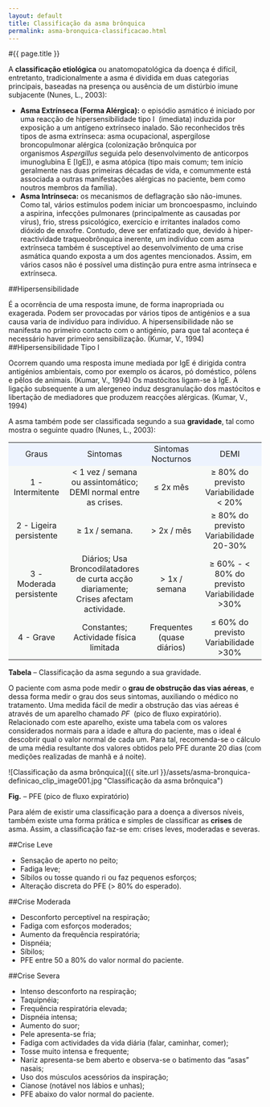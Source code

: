 ```yaml
---
layout: default
title: Classificação da asma brônquica
permalink: asma-bronquica-classificacao.html
---
```


#{{ page.title }}

A __classificação etiológica__ ou anatomopatológica da doença é difícil, entretanto, tradicionalmente a asma é dividida em duas categorias principais, baseadas na presença ou ausência de um distúrbio imune subjacente (Nunes, L., 2003):

* __Asma Extrínseca (Forma Alérgica):__ o episódio asmático é iniciado por uma reacção de hipersensibilidade tipo I  (imediata) induzida por exposição a um antígeno extrínseco inalado. São reconhecidos três tipos de asma extrínseca: asma ocupacional, aspergilose broncopulmonar alérgica (colonização brônquica por organismos _Aspergillus_ seguida pelo desenvolvimento de anticorpos imunoglubina E [IgE]), e asma atópica (tipo mais comum; tem início geralmente nas duas primeiras décadas de vida, e comummente está associada a outras manifestações alérgicas no paciente, bem como noutros membros da família).
* __Asma Intrínseca:__ os mecanismos de deflagração são não-imunes. Como tal, vários estímulos podem iniciar um broncoespasmo, incluindo a aspirina, infecções pulmonares (principalmente as causadas por vírus), frio, stress psicológico, exercício e irritantes inalados como dióxido de enxofre. Contudo, deve ser enfatizado que, devido à hiper-reactividade traqueobrônquica inerente, um indivíduo com asma extrínseca também é susceptível ao desenvolvimento de uma crise asmática quando exposta a um dos agentes mencionados. Assim, em vários casos não é possível uma distinção pura entre asma intrínseca e extrínseca.

##Hipersensibilidade

É a ocorrência de uma resposta imune, de forma inapropriada ou exagerada. Podem ser provocadas por vários tipos de antigénios e a sua causa varia de indivíduo para indivíduo. A hipersensibilidade não se manifesta no primeiro contacto com o antigénio, para que tal aconteça é necessário haver primeiro sensibilização. (Kumar, V., 1994)
##Hipersensibilidade Tipo I

Ocorrem quando uma resposta imune mediada por IgE é dirigida contra antigénios ambientais, como por exemplo os ácaros, pó doméstico, pólens e pêlos de animais. (Kumar, V., 1994)
Os mastócitos ligam-se à IgE. A ligação subsequente a um alergeneo induz desgranulação dos mastócitos e libertação de mediadores que produzem reacções alérgicas. (Kumar, V., 1994)

A asma também pode ser classificada segundo a sua __gravidade__, tal como mostra o seguinte quadro (Nunes, L., 2003):

<table border="0" cellspacing="3" cellpadding="2">
<tbody>
<tr>
<td align="center" valign="middle" bgcolor="EDF3FE" width="127">Graus</td>
<td align="center" valign="middle" bgcolor="EDF3FE" width="180">Sintomas</td>
<td align="center" valign="middle" bgcolor="EDF3FE" width="120">Sintomas Nocturnos</td>
<td align="center" valign="middle" bgcolor="EDF3FE" width="192">DEMI</td>
</tr>
<tr>
<td align="center" valign="middle" bgcolor="F7F9F7" width="127">1 - Intermitente</td>
<td align="center" valign="middle" bgcolor="F7F9F7" width="180">&lt; 1 vez / semana ou assintomático;
DEMI
normal entre as crises.</td>
<td align="center" valign="middle" bgcolor="F7F9F7" width="120">≤ 2x mês</td>
<td align="center" valign="middle" bgcolor="F7F9F7" width="192">≥ 80% do previsto
Variabilidade &lt; 20%</td>
</tr>
<tr>
<td align="center" valign="middle" bgcolor="F7F9F7" width="127">2 - Ligeira persistente</td>
<td align="center" valign="middle" bgcolor="F7F9F7" width="180">≥ 1x / semana.</td>
<td align="center" valign="middle" bgcolor="F7F9F7" width="120">&gt; 2x / mês</td>
<td align="center" valign="middle" bgcolor="F7F9F7" width="192">≥ 80% do previsto
Variabilidade 20-30%</td>
</tr>
<tr>
<td align="center" valign="middle" bgcolor="F7F9F7" width="127">3 - Moderada persistente</td>
<td align="center" valign="middle" bgcolor="F7F9F7" width="180">Diários;
Usa Broncodilatadores de curta
acção diariamente; Crises
afectam actividade.</td>
<td align="center" valign="middle" bgcolor="F7F9F7" width="120">&gt; 1x / semana</td>
<td align="center" valign="middle" bgcolor="F7F9F7" width="192">≥ 60% - &lt; 80% do previsto
Variabilidade &gt;30%</td>
</tr>
<tr>
<td align="center" valign="middle" bgcolor="F7F9F7" width="127">4 - Grave</td>
<td align="center" valign="middle" bgcolor="F7F9F7" width="180">Constantes;
Actividade
física limitada</td>
<td align="center" valign="middle" bgcolor="F7F9F7" width="120">Frequentes
(quase diários)</td>
<td align="center" valign="middle" bgcolor="F7F9F7" width="192">≤ 60% do previsto
Variabilidade &gt;30%</td>
</tr>
</tbody>
</table>

__Tabela__ – Classificação da asma segundo a sua gravidade.

O paciente com asma pode medir o __grau de obstrução das vias aéreas__, e dessa forma medir o grau dos seus sintomas, auxiliando o médico no tratamento. Uma medida fácil de medir a obstrução das vias aéreas é através de um aparelho chamado _PF_  (pico de fluxo expiratório). Relacionado com este aparelho, existe uma tabela com os valores considerados normais para a idade e altura do paciente, mas o ideal é descobrir qual o valor normal de cada um. Para tal, recomenda-se o cálculo de uma média resultante dos valores obtidos pelo PFE durante 20 dias (com medições realizadas de manhã e á noite).

![Classificação da asma brônquica]({{ site.url }}/assets/asma-bronquica-definicao_clip_image001.jpg "Classificação da asma brônquica")

__Fig.__ – PFE (pico de fluxo expiratório)

Para além de existir uma classificação para a doença a diversos níveis, também existe uma forma prática e simples de classificar as __crises__ de asma. Assim, a classificação faz-se em: crises leves, moderadas e severas.

##Crise Leve

* Sensação de aperto no peito;
* Fadiga leve;
* Síbilos ou tosse quando ri ou faz pequenos esforços;
* Alteração discreta do PFE (&gt; 80% do esperado).

##Crise Moderada

* Desconforto perceptível na respiração;
* Fadiga com esforços moderados;
* Aumento da frequência respiratória;
* Dispnéia;
* Síbilos;
* PFE entre 50 a 80% do valor normal do paciente.

##Crise Severa

* Intenso desconforto na respiração;
* Taquipnéia;
* Frequência respiratória elevada;
* Dispnéia intensa;
* Aumento do suor;
* Pele apresenta-se fria;
* Fadiga com actividades da vida diária (falar, caminhar, comer);
* Tosse muito intensa e frequente;
* Nariz apresenta-se bem aberto e observa-se o batimento das “asas” nasais;
* Uso dos músculos acessórios da inspiração;
* Cianose (notável nos lábios e unhas);
* PFE abaixo do valor normal do paciente.
